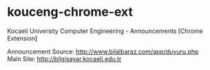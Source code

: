 # kouceng-chrome-ext
Kocaeli University Computer Engineering - Announcements [Chrome Extension]

Announcement Source: http://www.bilalbaraz.com/app/duyuru.php <br/>
Main Site: http://bilgisayar.kocaeli.edu.tr
